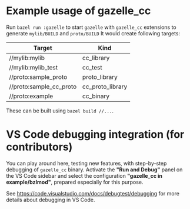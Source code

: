 # Example usage of gazelle_cc

Run `bazel run :gazelle` to start `gazelle` with `gazelle_cc` extensions to generate `mylib/BUILD` and `proto/BUILD`
It would create following targets:

| Target | Kind |
| - | - |
| //mylib:mylib | cc_library |
| //mylib:mylib_test | cc_test |
| //proto:sample_proto | proto_library |
| //proto:sample_cc_proto | cc_proto_library |
| //proto:example | cc_binary |

These can be built using `bazel build //...`.

# VS Code debugging integration (for contributors)

You can play around here, testing new features, with step-by-step debugging of `gazelle_cc` binary. Activate the **"Run and Debug"** panel on the VS Code sidebar and select the configuration **"gazelle_cc in example/bzlmod"**, prepared especially for this purpose.

See https://code.visualstudio.com/docs/debugtest/debugging for more details about debugging in VS Code.
